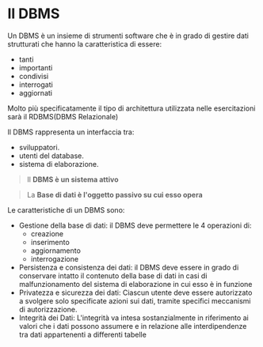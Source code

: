 # Il DBMS

Un DBMS è un insieme di strumenti software che è in grado di gestire dati strutturati che hanno la caratteristica di essere:
- tanti
- importanti
- condivisi
- interrogati
- aggiornati

Molto più specificatamente il tipo di architettura utilizzata nelle esercitazioni sarà il RDBMS(DBMS Relazionale)

Il DBMS rappresenta un interfaccia tra:
- sviluppatori.
- utenti del database.
- sistema di elaborazione.

> Il **DBMS è un sistema attivo**

> La **Base di dati è l'oggetto passivo su cui esso opera**

Le caratteristiche di un DBMS sono:
- Gestione della base di dati: il DBMS deve permettere le 4 operazioni di:
	- creazione
	- inserimento
	- aggiornamento
	- interrogazione
- Persistenza e consistenza dei dati: il DBMS deve essere in grado di conservare intatto il contenuto della base di dati in casi di malfunzionamento del sistema di elaborazione in cui esso è in funzione
- Privatezza e sicurezza dei dati: Ciascun utente deve essere autorizzato a svolgere solo specificate azioni sui dati, tramite specifici meccanismi di autorizzazione.
- Integrità dei Dati: L'integrità va intesa sostanzialmente in riferimento ai valori che i dati possono assumere e in relazione alle interdipendenze tra dati appartenenti a differenti tabelle
<!--stackedit_data:
eyJoaXN0b3J5IjpbMTc1MTgwMTg1NiwyMDI1OTI3NjQwLC0yMz
M4OTM2NzMsNjc4NjgxMDUxXX0=
-->